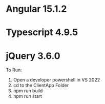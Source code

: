 # Angular 15.1.2
# Typescript 4.9.5
# jQuery 3.6.0

To Run:

1. Open a developer powershell in VS 2022
2. cd to the ClientApp Folder
3. npm run build
4. npm run start

